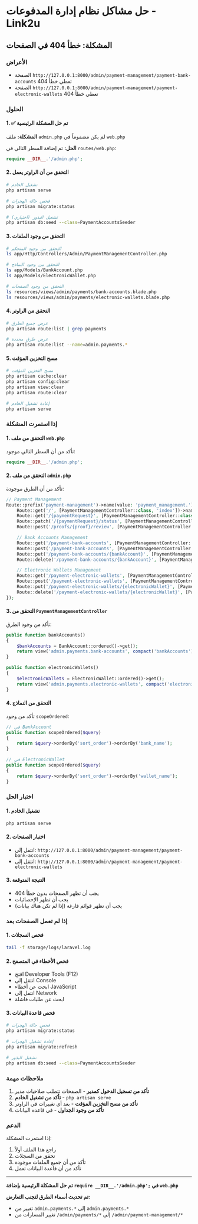 # حل مشاكل نظام إدارة المدفوعات - Link2u

## المشكلة: خطأ 404 في الصفحات

### الأعراض
- الصفحة `http://127.0.0.1:8000/admin/payment-management/payment-bank-accounts` تعطي خطأ 404
- الصفحة `http://127.0.0.1:8000/admin/payment-management/payment-electronic-wallets` تعطي خطأ 404

### الحلول

#### 1. ✅ تم حل المشكلة الرئيسية
**المشكلة:** ملف `admin.php` لم يكن مضموماً في `web.php`

**الحل:** تم إضافة السطر التالي في `routes/web.php`:
```php
require __DIR__.'/admin.php';
```

#### 2. التحقق من أن الراوتر يعمل
```bash
# تشغيل الخادم
php artisan serve

# فحص حالة الهجرات
php artisan migrate:status

# تشغيل البذور (اختياري)
php artisan db:seed --class=PaymentAccountsSeeder
```

#### 3. التحقق من وجود الملفات
```bash
# التحقق من وجود المتحكم
ls app/Http/Controllers/Admin/PaymentManagementController.php

# التحقق من وجود النماذج
ls app/Models/BankAccount.php
ls app/Models/ElectronicWallet.php

# التحقق من وجود الصفحات
ls resources/views/admin/payments/bank-accounts.blade.php
ls resources/views/admin/payments/electronic-wallets.blade.php
```

#### 4. التحقق من الراوتر
```bash
# عرض جميع الطرق
php artisan route:list | grep payments

# عرض طرق محددة
php artisan route:list --name=admin.payments.*
```

#### 5. مسح التخزين المؤقت
```bash
# مسح التخزين المؤقت
php artisan cache:clear
php artisan config:clear
php artisan view:clear
php artisan route:clear

# إعادة تشغيل الخادم
php artisan serve
```

### إذا استمرت المشكلة

#### 1. التحقق من ملف `web.php`
تأكد من أن السطر التالي موجود:
```php
require __DIR__.'/admin.php';
```

#### 2. التحقق من ملف `admin.php`
تأكد من أن الطرق موجودة:
```php
// Payment Management
Route::prefix('payment-management')->name(value: 'payment_management.')->group(function () {
    Route::get('/', [PaymentManagementController::class, 'index'])->name('index');
    Route::get('/{paymentRequest}', [PaymentManagementController::class, 'show'])->name('show');
    Route::patch('/{paymentRequest}/status', [PaymentManagementController::class, 'updateStatus'])->name('update_status');
    Route::post('/proofs/{proof}/review', [PaymentManagementController::class, 'reviewProof'])->name('review_proof');

    // Bank Accounts Management
    Route::get('/payment-bank-accounts', [PaymentManagementController::class, 'bankAccounts'])->name('payment_bank_accounts');
    Route::post('/payment-bank-accounts', [PaymentManagementController::class, 'storeBankAccount'])->name('payment_bank_accounts.store');
    Route::put('/payment-bank-accounts/{bankAccount}', [PaymentManagementController::class, 'updateBankAccount'])->name('payment_bank_accounts.update');
    Route::delete('/payment-bank-accounts/{bankAccount}', [PaymentManagementController::class, 'destroyBankAccount'])->name('payment_bank_accounts.destroy');

    // Electronic Wallets Management
    Route::get('/payment-electronic-wallets', [PaymentManagementController::class, 'electronicWallets'])->name('payment_electronic_wallets');
    Route::post('/payment-electronic-wallets', [PaymentManagementController::class, 'storeElectronicWallet'])->name('payment_electronic_wallets.store');
    Route::put('/payment-electronic-wallets/{electronicWallet}', [PaymentManagementController::class, 'updateElectronicWallet'])->name('payment_electronic_wallets.update');
    Route::delete('/payment-electronic-wallets/{electronicWallet}', [PaymentManagementController::class, 'destroyElectronicWallet'])->name('payment_electronic_wallets.destroy');
});
```

#### 3. التحقق من `PaymentManagementController`
تأكد من وجود الطرق:
```php
public function bankAccounts()
{
    $bankAccounts = BankAccount::ordered()->get();
    return view('admin.payments.bank-accounts', compact('bankAccounts'));
}

public function electronicWallets()
{
    $electronicWallets = ElectronicWallet::ordered()->get();
    return view('admin.payments.electronic-wallets', compact('electronicWallets'));
}
```

#### 4. التحقق من النماذج
تأكد من وجود `scopeOrdered`:
```php
// في BankAccount
public function scopeOrdered($query)
{
    return $query->orderBy('sort_order')->orderBy('bank_name');
}

// في ElectronicWallet
public function scopeOrdered($query)
{
    return $query->orderBy('sort_order')->orderBy('wallet_name');
}
```

### اختبار الحل

#### 1. تشغيل الخادم
```bash
php artisan serve
```

#### 2. اختبار الصفحات
- انتقل إلى: `http://127.0.0.1:8000/admin/payment-management/payment-bank-accounts`
- انتقل إلى: `http://127.0.0.1:8000/admin/payment-management/payment-electronic-wallets`

#### 3. النتيجة المتوقعة
- يجب أن تظهر الصفحات بدون خطأ 404
- يجب أن تظهر الإحصائيات
- يجب أن تظهر قوائم فارغة (إذا لم تكن هناك بيانات)

### إذا لم تعمل الصفحات بعد

#### 1. فحص السجلات
```bash
tail -f storage/logs/laravel.log
```

#### 2. فحص الأخطاء في المتصفح
- افتح Developer Tools (F12)
- انتقل إلى Console
- ابحث عن أخطاء JavaScript
- انتقل إلى Network
- ابحث عن طلبات فاشلة

#### 3. فحص قاعدة البيانات
```bash
# فحص حالة الهجرات
php artisan migrate:status

# إعادة تشغيل الهجرات
php artisan migrate:refresh

# تشغيل البذور
php artisan db:seed --class=PaymentAccountsSeeder
```

### ملاحظات مهمة

1. **تأكد من تسجيل الدخول كمدير** - الصفحات تتطلب صلاحيات مدير
2. **تأكد من تشغيل الخادم** - `php artisan serve`
3. **تأكد من مسح التخزين المؤقت** - بعد أي تغييرات في الراوتر
4. **تأكد من وجود الجداول** - في قاعدة البيانات

### الدعم

إذا استمرت المشكلة:
1. راجع هذا الملف أولاً
2. تحقق من السجلات
3. تأكد من أن جميع الملفات موجودة
4. تأكد من أن قاعدة البيانات تعمل

---

**تم حل المشكلة الرئيسية بإضافة `require __DIR__.'/admin.php';` في `web.php`**

**تم تحديث أسماء الطرق لتجنب التعارض:**
- تغيير من `admin.payments.*` إلى `admin.payments.*`
- تغيير المسارات من `/admin/payments/*` إلى `/admin/payment-management/*`
